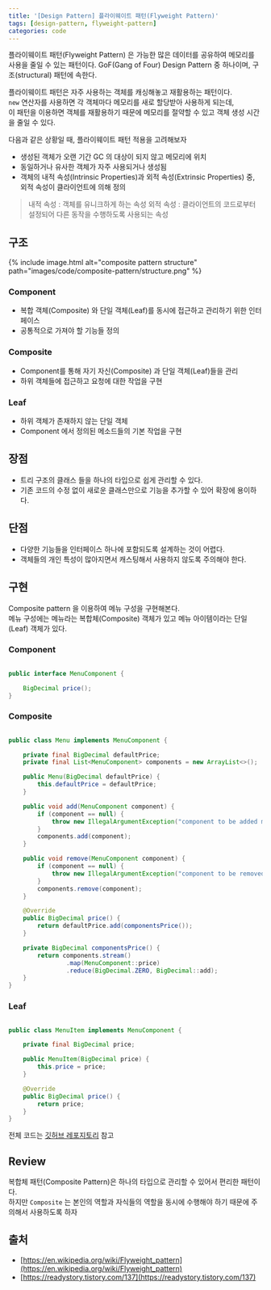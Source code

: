 ```yaml
---
title: '[Design Pattern] 플라이웨이트 패턴(Flyweight Pattern)'
tags: [design-pattern, flyweight-pattern]
categories: code
---
```


플라이웨이트 패턴(Flyweight Pattern) 은 가능한 많은 데이터를 공유하여 메모리를 사용을 줄일 수 있는 패턴이다.
GoF(Gang of Four) Design Pattern 중 하나이며, 구조(structural) 패턴에 속한다.

<!--more-->

플라이웨이트 패턴은 자주 사용하는 객체를 캐싱해놓고 재활용하는 패턴이다.  
`new` 연산자를 사용하면 각 객체마다 메모리를 새로 할당받아 사용하게 되는데,  
이 패턴을 이용하면 객체를 재활용하기 때문에 메모리를 절약할 수 있고 객체 생성 시간을 줄일 수 있다.

다음과 같은 상황일 때, 플라이웨이트 패턴 적용을 고려해보자

- 생성된 객체가 오랜 기간 GC 의 대상이 되지 않고 메모리에 위치 
- 동일하거나 유사한 객체가 자주 사용되거나 생성됨
- 객체의 내적 속성(Intrinsic Properties)과 외적 속성(Extrinsic Properties) 중, 외적 속성이 클라이언트에 의해 정의

> 내적 속성 : 객체를 유니크하게 하는 속성 
> 외적 속성 : 클라이언트의 코드로부터 설정되어 다른 동작을 수행하도록 사용되는 속성



## 구조

{% include image.html alt="composite pattern structure" path="images/code/composite-pattern/structure.png" %}

### Component

- 복합 객체(Composite) 와 단일 객체(Leaf)를 동시에 접근하고 관리하기 위한 인터페이스
- 공통적으로 가져야 할 기능들 정의

### Composite

- Component를 통해 자기 자신(Composite) 과 단일 객체(Leaf)들을 관리
- 하위 객체들에 접근하고 요청에 대한 작업을 구현

### Leaf

- 하위 객체가 존재하지 않는 단일 객체
- Component 에서 정의된 메소드들의 기본 작업을 구현

## 장점
- 트리 구조의 클래스 들을 하나의 타입으로 쉽게 관리할 수 있다.
- 기존 코드의 수정 없이 새로운 클래스만으로 기능을 추가할 수 있어 확장에 용이하다.

## 단점
- 다양한 기능들을 인터페이스 하나에 포함되도록 설계하는 것이 어렵다.
- 객체들의 개인 특성이 많아지면서 캐스팅해서 사용하지 않도록 주의해야 한다.

## 구현

Composite pattern 을 이용하여 메뉴 구성을 구현해본다.  
메뉴 구성에는 메뉴라는 복합체(Composite) 객체가 있고 메뉴 아이템이라는 단일(Leaf) 객체가 있다. 

### Component

```java 

public interface MenuComponent {

    BigDecimal price();
}
```

### Composite

```java 

public class Menu implements MenuComponent {

    private final BigDecimal defaultPrice;
    private final List<MenuComponent> components = new ArrayList<>();

    public Menu(BigDecimal defaultPrice) {
        this.defaultPrice = defaultPrice;
    }

    public void add(MenuComponent component) {
        if (component == null) {
            throw new IllegalArgumentException("component to be added must not be null");
        }
        components.add(component);
    }

    public void remove(MenuComponent component) {
        if (component == null) {
            throw new IllegalArgumentException("component to be removed must not be null");
        }
        components.remove(component);
    }

    @Override
    public BigDecimal price() {
        return defaultPrice.add(componentsPrice());
    }

    private BigDecimal componentsPrice() {
        return components.stream()
                .map(MenuComponent::price)
                .reduce(BigDecimal.ZERO, BigDecimal::add);
    }
}
```


### Leaf

```java 

public class MenuItem implements MenuComponent {

    private final BigDecimal price;

    public MenuItem(BigDecimal price) {
        this.price = price;
    }

    @Override
    public BigDecimal price() {
        return price;
    }
}

```

전체 코드는 [깃허브 레포지토리](https://github.com/devyonghee/design-pattern-java/tree/master/composite) 참고

## Review

복합체 패턴(Composite Pattern)은 하나의 타입으로 관리할 수 있어서 편리한 패턴이다.  
하지만 `Composite` 는 본인의 역할과 자식들의 역할을 동시에 수행해야 하기 때문에 주의해서 사용하도록 하자


## 출처
- [https://en.wikipedia.org/wiki/Flyweight_pattern](https://en.wikipedia.org/wiki/Flyweight_pattern)
- [https://readystory.tistory.com/137](https://readystory.tistory.com/137)